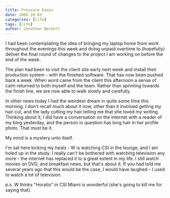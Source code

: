 ```yaml
---
title: Pressure Eases
date: 2006-10-03
categories: [life]
tags: [life]
author: Jonathan Beckett
---
```


I had been contemplating the idea of bringing my laptop home from work throughout the evenings this week and doing unpaid overtime to (hopefully) deliver the final round of changes to the project I am working on before the end of the week.

The plan had been to visit the client site early next week and install their production system - with the finished software. That has now been pushed back a week. When word came from the client this afternoon a sense of calm returned to both myself and the team. Rather than sprinting towards the finish line, we are now able to walk slowly and carefully.

In other news today I had the weirdest dream in quite some time this morning. I don't recall much about it now, other than it involved getting my hair cut, and the lady cutting my hair telling me that she loved my writing. Thinking about it, I did have a conversation on the internet with a reader of my blog yesterday, and the person in question has long hair in her profile photo. That must be it.

My mind is a mystery unto itself.

I'm sat here kicking my heals - W is watching CSI in the lounge, and I am holed up in the study. I really can't be bothered with watching television any more - the internet has replaced it to a great extent in my life. I still watch movies on DVD, and breakfast news, but that's about it. If you had told me several years ago that this would be the case, I would have laughed - I used to watch a lot of television.

p.s. W thinks "Horatio" in CSI Miami is wonderful (she's going to kill me for saying that).